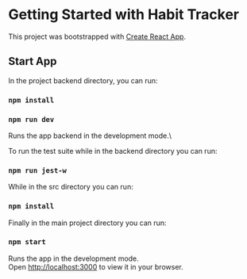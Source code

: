 # Getting Started with Habit Tracker

This project was bootstrapped with [Create React App](https://github.com/facebook/create-react-app).

## Start App

In the project backend directory, you can run:


### `npm install`

### `npm run dev`

Runs the app backend in the development mode.\

To run the test suite while in the backend directory you can run:

### `npm run jest-w`

While in the src directory you can run:

### `npm install`

Finally in the main project directory you can run:

### `npm start`

Runs the app in the development mode.\
Open [http://localhost:3000](http://localhost:3000) to view it in your browser.


